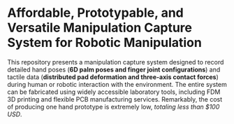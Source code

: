# Affordable, Prototypable, and Versatile Manipulation Capture System for Robotic Manipulation

This repository presents a manipulation capture system designed to record detailed hand poses (**6D palm poses and finger joint configurations**) and tactile data (**distributed pad deformation and three-axis contact forces**) during human or robotic interaction with the environment. The entire system can be fabricated using widely accessible laboratory tools, including FDM 3D printing and flexible PCB manufacturing services. Remarkably, the cost of producing one hand prototype is extremely low, *totaling less than $100 USD*.

